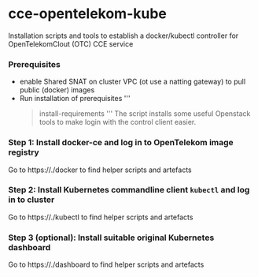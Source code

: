 # cce-opentelekom-kube
Installation scripts and tools to establish a docker/kubectl controller for OpenTelekomClout (OTC) CCE service


### Prerequisites
- enable Shared SNAT on cluster VPC (ot use a natting gateway) to pull public (docker) images
- Run installation of prerequisites
  '''
  > install-requirements
  '''
  The script installs some useful Openstack tools to make login with the control client easier.

### Step 1: Install docker-ce and log in to OpenTelekom image registry
Go to https://./docker
to find helper scripts and artefacts

### Step 2: Install Kubernetes commandline client `kubectl` and log in to cluster
Go to https://./kubectl
to find helper scripts and artefacts

### Step 3 (optional): Install suitable original Kubernetes dashboard
Go to https://./dashboard
to find helper scripts and artefacts

